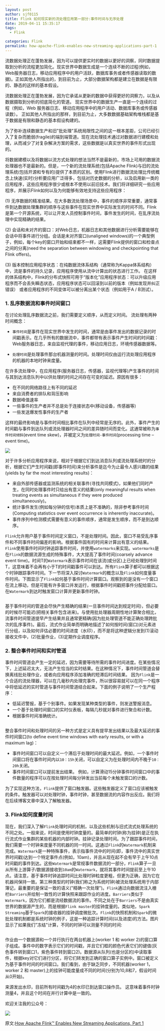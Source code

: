 ```yaml
---
layout: post
author: sjf0115
title: Flink 如何现实新的流处理应用第一部分:事件时间与无序处理
date: 2019-04-11 15:35:17
tags:
  - Flink

categories: Flink
permalink: how-apache-flink-enables-new-streaming-applications-part-1
---
```


流数据处理正在蓬勃发展，因为可以提供更实时的数据以更好的洞察，同时数据提取到分析的流程更加简化。现实世界中数据生成是一个连续不断的过程(例如，Web服务器日志，移动应用程序中的用户活跃，数据库事务或者传感器读取的数据)。正如其他人所指出的，到目前为止，大部分数据架构都是建立在数据是有限的、静态的这样的基本假设。

流数据处理正在蓬勃发展，因为它承诺从更新的数据中获得更好的洞察力，以及从数据摄取到分析的彻底简化的管道。 现实世界中的数据生产一直是一个连续的过程（例如，Web 服务器日志、移动应用程序中的用户活动、数据库事务或传感器读数）。 正如其他人所指出的那样，到目前为止，大多数数据基础架构堆栈都是基于数据是有限和静态的基本假设构建的。


为了弥补连续数据生产和旧"批处理"系统局限性之间的这一根本差距，公司已经引入了复杂而脆弱(fragile)的端到端管道。现在流处理技术通过对数据进行建模和处理，从而减少了对复杂解决方案的需求，这些数据是以真实世界的事件形式出现的。

将数据建模以及将数据以流方式处理的想法当然不是最新的，市场上可用的数据流处理器也不是最新的。但是，一个新的流处理系统(包括Apache Flink)与旧的流处理系统(包括开源和专有的)提供了本质的区别。使用Flink进行数据流处理比传统概念上快速(实时)分析要应用广泛得多，包括对历史数据的分析，以及启用新一类的应用程序，这些应用程序很少或根本不使用以前旧技术。我们将详细研究一些应用程序，并展示Flink如何以及为何能够有效地支持这些应用程序：

(1) 无序数据的精准结果。在大多数流处理场景中，事件的顺序非常重要，通常事件到达数据处理集群的顺序与这些事件在现实世界中实际发生的时间不同。Flink是第一个开源系统，可以让开发人员控制事件时间，事件发生的时间，在乱序流处理中实现精确的结果。

(2) 会话和未对齐的窗口：对Web日志，机器日志和其他数据进行分析需要能够在会话中将事件进行分组。会话是未对齐窗口(unaligned windows)的一个典型例子，例如，每个key的窗口开始和结束都不一样，这需要Flink提供的窗口和检查点之间的分离(need the separation between windowing and checkpointing that Flink offers)。

(3) 版本控制应用程序状态：在纯数据流体系结构（通常称为Kappa体系结构）中，流是事件的持久记录，应用程序使用从流中计算出的状态进行工作。 在这样的体系结构中，Flink的分布式快照可用于“版本化”应用程序状态：可以升级应用程序而不会丢失瞬态状态，应用程序状态可以回滚到以前的版本（例如发现并纠正错误） 或者应用程序的不同变体可以被分离出某个状态（例如用于A / B测试）。

### 1. 乱序数据流和事件时间窗口

在讨论处理乱序数据流之前，我们需要定义顺序，从而定义时间。 流处理有两种时间概念：

- `事件时间`是事件在现实世界中发生的时间，通常是由事件发出的数据记录的时间戳表示。在几乎所有的数据流中，事件都带有表示事件产生时间的时间戳：Web服务器日志，来自监视代理的事件，移动应用日志，环境传感器数据等。

- `处理时间`是处理事件那台机器测量的时间。处理时间仅由运行流处理应用程序的机器的本地时钟来度量。

在许多流处理中，在应用程序(服务器日志，传感器，监视代理等)产生事件的时间与其到达消息队列中以供处理的时间之间存在可变的延迟。原因有很多：
- 在不同的网络路径上有不同的延迟
- 来自消费者的排队和背压影响
- 数据峰值速率
- 一些事件的生产者并不总是处于连接状态中(移动设备，传感器等)
- 一些发送爆发性事件的生产者

这样的最终影响是与事件时间相比事件在队列中经常是无序的。此外，事件产生的时间戳与事件到达队列或流处理器时间之间的差异随时间而变化。这通常被称为`事件时间倾斜`(event time skew)，并被定义为`处理时间-事件时间`(processing time – event time)。

![](https://github.com/sjf0115/PubLearnNotes/blob/master/image/Flink/Flink%20Stream%E6%8C%87%E5%8D%97%20%E4%BA%8B%E4%BB%B6%E6%97%B6%E9%97%B4%E4%B8%8E%E6%97%A0%E5%BA%8F%E5%A4%84%E7%90%86-outoforder.png?raw=true)

对于许多分析应用程序来说，相对于根据它们到达消息队列或流处理系统时的分析，根据它们产生时间戳(即事件时间)来分析事件是迄今为止最令人感兴趣的结果(yields by far the most interesting results)：

- 来自外部传感器或监测系统的相关联事件(寻找共同模式)，如果他们同时产生，在同时处理事件时只给出有意义的结果(only meaningful results when treating events as simultaneous if they were produced simultaneously)。
- 统计事件发生(例如每分钟的信号)本质上是不准确的，除非参考事件时间(Computing statistics over event occurrence is inherently inaccurate)。
- 事件序列中检测模式需要有意义的事件顺序，通常是发生顺序，而不是到达顺序。

`Flink`允许用户基于事件时间定义窗口，不是处理时间。因此，窗口不易受乱序事件和不同事件时间偏差的影响。根据事件固有的时间来计算出有意义的结果。`Flink`使用事件时间时钟追踪事件时间，并使用`watermarks`来实现。`watermarks`是在`Flink`的数据流源生成的特殊事件，大大提高了事件时间(coarsely advance event time)。时间T的`Watermark`表示事件时间在该流(或分区)上已经处理到时间T，这意味着不会再有小于T的时间戳事件可以到达。所有`Flink`算子都可以根据这个时钟跟踪事件时间。下一节将深入探讨`Watermark`的概念以及`Flink`如何度量事件时间。下图显示了`Flink`如何基于事件时间计算窗口。观察到的是没有一个窗口在流上移动，但是可能有许多窗口并发运行，根据事件时间戳把事件分配给窗口。在`Watermark`到达时触发窗口计算并更新事件时钟。

![]()

基于事件时间的管道会尽快产生精确的结果(一旦事件时间达到规定时间)，但必要的时候尽可能迟(把相关事件包含进来)。与使用批处理器周期性地计算聚合相比，流事件时间管道提早产生结果并且通常更精确(因为批处理管道不能正确处理跨批次的乱序事件)。最后，流式作业简单而明确地描述了如何按时间(窗口)对元素进行分组，以及如何评估必要的时间进度（水印），而不是将这种逻辑分发到(1)滚动接收文件中，(2)批量作业，(3)定期作业调度程序。

### 2. 整合事件时间和实时管道

事件时间管道会产生一定的延迟，因为需要等待所需的事件时间进度。在某些情况下，上述延迟太大，无法产生恰当的实时结果。在这种情况下，事件时间管道会替换离线批处理作业，或者向应用程序添加准确的短滞后时间结果。 因为`Flink`是一个合适的流处理器，可以在几毫秒内处理完事件，所以很容易就可以在同一个程序中将低延迟的实时管道与事件时间管道结合起来。下面的例子说明了一个生产程序：
- 低延迟警报，基于个别事件。如果发现某种类型的事件，则发送警报消息。
- 一个基于处理时间窗口的实时仪表板，每隔几秒就对事件进行聚合和计数。
- 根据事件时间准确统计。

![]()

整合事件时间和处理时间的另一种方式是定义具有提早发出结果以及最大延迟的事件时间窗口(to define event time windows with early results, or with a maximum lag)：
- 事件时间窗口可以自定义一个滞后于处理时间的最大延迟。例如，一个事件时间窗口将在事件时间内以`10：15h`关闭，可以自定义为在处理时间内不晚于`10：20h`关闭。
- 事件时间窗口可以提前发出结果。 例如，计算滑动15分钟事件时间窗口中的事件数量的程序可以在按处理时间每分钟发出当前每个未触发窗口的计数。

为了实现这种方法，`Flink`提供了窗口触发器。这些触发器定义了窗口应该被触发的条件。触发器可以对处理时钟，事件时钟，甚至数据流的内容作出反应。我们将在后续博客文章中深入了解触发器。

### 3. Flink如何度量时间

现在，我们深入了解`Flink`处理时间的机制，以及这些机制与旧式流式处理系统的不同之处。一般来说，时间是使用时钟度量的。最简单的时钟(称为挂钟)是正在执行流式作业集群的某些机器的内部时钟。挂钟记录处理时间。为了跟踪事件时间，我们需要一个时钟来度量不同机器的同一时间。这通过`Flink`的`Watermark`机制来完成。`Watermark`是一种特殊事件，表示指事件流中的时间(即，事件流中的真实世界时间戳)达到一个特定事件点(例如，10am)，并且从现在起不会有早于上午10点时间戳的事件到达。这些`Watermark`是常规事件数据流的一部分，`Flink`算子一旦从所有上游算子/数据源接收到`10am`的`Watermark`，就将其事件时间提前至上午10点。请注意，基于事件时钟追踪时间比处理时钟粒度更粗，但更为正确，因为它在机器间保持一致。第三种类型的时钟(我们称之为系统时钟)被流处理系统用于内部簿记，最重要的是保证一致的语义("精确一次处理")。`Flink`通过向数据流注入栅栏`Barriers`并绘制一致性的计算快照来跟踪作业的进度。`Barriers`类似于`Watermark`，因为它们都是流经数据流的事件。不同之处在于`Barriers`不是由真实世界的数据源产生的，而是根据`Flink master`的挂钟度量的。类似地，`Spark Streaming`基于`Spark`的接收器的挂钟调度微批次。`Flink`的快照机制和`Spark`的微批处理机制都是系统时钟的例子，这是一种追踪计算时间(以及进度)的方法。图片显示了如果我们"冻结"计算，不同的时钟可以测量不同的时间:

![]()

作业由一个数据源和一个并行执行在两台机器上(worker 1 和 worker 2)的窗口算子组成。事件中的数字表示它们的时间戳，并且它们框的颜色代表它们的键值(灰色事件转到窗口1，紫色事件转到窗口2)。数据源从队列(也是分区的)中读取事件，根据key对它们进行分区，将它们转发到正确的窗口算子实例中。窗口被定义为基于事件时间的时间窗口。我们看到，由于缺乏同步，不同机器(worker 1，worker 2 和 master)上的挂钟可能度量成不同的时间(分别为10,8和7，假设时间从0开始)。

来源发出水印，目前所有时间戳为4的水印已到达窗口操作员。 这意味着事件时钟测量4，并且这个时间在并行计算中是一致的。



欢迎关注我的公众号：

![](https://github.com/sjf0115/PubLearnNotes/blob/master/image/Other/%E5%85%AC%E4%BC%97%E5%8F%B7.jpg?raw=true)

原文:[How Apache Flink™ Enables New Streaming Applications, Part 1](https://www.ververica.com/blog/how-apache-flink-enables-new-streaming-applications-part-1)
